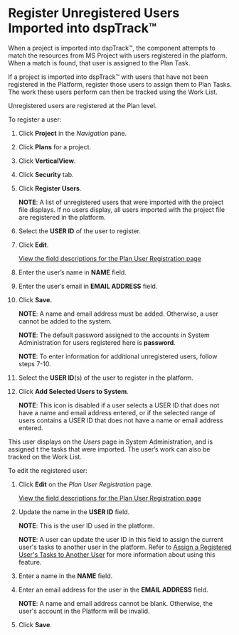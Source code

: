 # Register Unregistered Users Imported into dspTrack™

When a project is imported into dspTrack™, the component attempts to
match the resources from MS Project with users registered in the
platform. When a match is found, that user is assigned to the Plan Task.

If a project is imported into dspTrack™ with users that have not been
registered in the Platform, register those users to assign them to Plan
Tasks. The work these users perform can then be tracked using the Work
List.

Unregistered users are registered at the Plan level.

To register a user:

1.  Click **Project** in the *Navigation* pane.

2.  Click **Plans** for a project.

3.  Click **VerticalView**.

4.  Click **Security** tab.

5.  Click **Register Users**.
    
    **NOTE**: A list of unregistered users that were imported with the
    project file displays. If no users display, all users imported with
    the project file are registered in the platform.

6.  Select the <span style="font-weight: bold;">USER ID</span> of the
    user to register.

7.  Click <span style="font-weight: bold;">Edit</span>.
    
    [View the field descriptions for the Plan User Registration
    page](../Page_Desc/Plan_User_Registration.htm)

8.  Enter the user’s name in **NAME** field.

9.  Enter the user’s email in **EMAIL ADDRESS** field.

10. Click <span style="font-weight: bold;">Save.</span>
    
    **NOTE**: A name and email address must be added. Otherwise, a user
    cannot be added to the system.
    
    **NOTE**: The default password assigned to the accounts in System
    Administration for users registered here is **password**.
    
    **NOTE**: To enter information for additional unregistered users,
    follow steps 7-10.

11. Select the <span style="font-weight: bold;">USER ID</span>(s) of the
    user to register in the platform.

12. Click <span style="font-weight: bold;">Add Selected Users to
    System</span>.
    
    **NOTE**: This icon is disabled if a user selects a USER ID that
    does not have a name and email address entered, or if the selected
    range of users contains a USER ID that does not have a name or email
    address entered.  

This user displays on the *Users* page in System Administration, and is
assigned t the tasks that were imported. The user’s work can also be
tracked on the Work List.

To edit the registered user:

1.  Click <span style="font-weight: bold;">Edit</span> on the
    <span style="font-style: italic;">Plan User Registration</span>
    page.
    
    [View the field descriptions for the Plan User Registration
    page](../Page_Desc/Plan_User_Registration.htm)

2.  Update the name in the <span style="font-weight: bold;">USER
    ID</span> field.
    
    **NOTE**: This is the user ID used in the platform.
    
    **NOTE**: A user can update the user ID in this field to assign the
    current user's tasks to another user in the platform. Refer to
    [Assign a Registered User's Tasks to Another
    User](Assign_Registered_User_Tasks_Another_User.htm) for more
    information about using this feature.

3.  Enter a name in the <span style="font-weight: bold;">NAME</span>
    field.

4.  Enter an email address for the user in the
    <span style="font-weight: bold;">EMAIL ADDRESS</span> field.
    
    **NOTE**: A name and email address cannot be blank. Otherwise, the
    user's account in the Platform will be invalid.

5.  Click <span style="font-weight: bold;">Save</span>.
